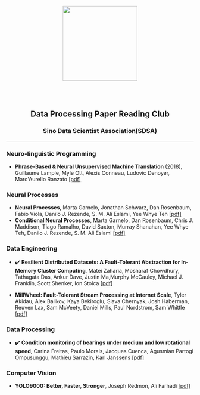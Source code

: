 <p align="center">
<img src="https://github.com/qifengzhou/DeepPaper/raw/master/src/common/images/DeepPaper_logo.png" width="200" >
</p>

<br><br>
<h2 align="center">Data Processing Paper Reading Club</h2>
<!--
<img style="float: right;" src="https://github.com/qifengzhou/DeepPaper/raw/master/src/common/images/SDSA_logo.png" width="20">
-->
<h3 align="center">Sino Data Scientist Association(SDSA)</h3>

* * *  

### Neuro-linguistic Programming
- **Phrase-Based & Neural Unsupervised Machine Translation** (2018), Guillaume Lample, Myle Ott, Alexis Conneau, Ludovic Denoyer, Marc'Aurelio Ranzato [[pdf]](https://arxiv.org/pdf/1804.07755.pdf)

### Neural Processes
- **Neural Processes**, Marta Garnelo, Jonathan Schwarz, Dan Rosenbaum, Fabio Viola, Danilo J. Rezende, S. M. Ali Eslami, Yee Whye Teh [[pdf]](https://arxiv.org/pdf/1807.01622.pdf)
- **Conditional Neural Processes**, Marta Garnelo, Dan Rosenbaum, Chris J. Maddison, Tiago Ramalho, David Saxton, Murray Shanahan, Yee Whye Teh, Danilo J. Rezende, S. M. Ali Eslami [[pdf]](https://arxiv.org/pdf/1807.01613.pdf)

### Data Engineering
- :heavy_check_mark: **Resilient Distributed Datasets: A Fault-Tolerant Abstraction for In-Memory Cluster Computing**, Matei Zaharia, Mosharaf Chowdhury, Tathagata Das, Ankur Dave, Justin Ma,Murphy McCauley, Michael J. Franklin, Scott Shenker, Ion Stoica [[pdf]](https://cs.stanford.edu/~matei/papers/2012/nsdi_spark.pdf)

- **MillWheel: Fault-Tolerant Stream Processing at Internet Scale**, Tyler Akidau, Alex Balikov, Kaya Bekiroglu, Slava Chernyak, Josh Haberman, Reuven Lax, Sam McVeety, Daniel Mills, Paul Nordstrom, Sam Whittle [[pdf]](https://storage.googleapis.com/pub-tools-public-publication-data/pdf/41378.pdf)

### Data Processing
- :heavy_check_mark: **Condition monitoring of bearings under medium and low rotational speed**, Carina Freitas, Paulo Morais, Jacques Cuenca, Agusmian Partogi Ompusunggu, Mathieu Sarrazin, Karl Janssens [[pdf]](https://www.ndt.net/events/EWSHM2016/app/content/Paper/42_Freitas_Rev1.pdf)

### Computer Vision
- **YOLO9000: Better, Faster, Stronger**, Joseph Redmon, Ali Farhadi [[pdf]](https://arxiv.org/pdf/1612.08242.pdf)
